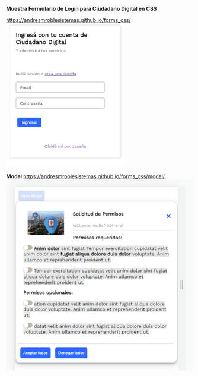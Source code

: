 **Muestra Formulario de Login para Ciudadano Digital en CSS**

https://andresmroblesistemas.github.io/forms_css/
![Formulario de Login](/assets/login_ciudadano.png "Formulario de Login")


**Modal**
https://andresmroblesistemas.github.io/forms_css/modal/
![Modal](/assets/modal.png "Modal")